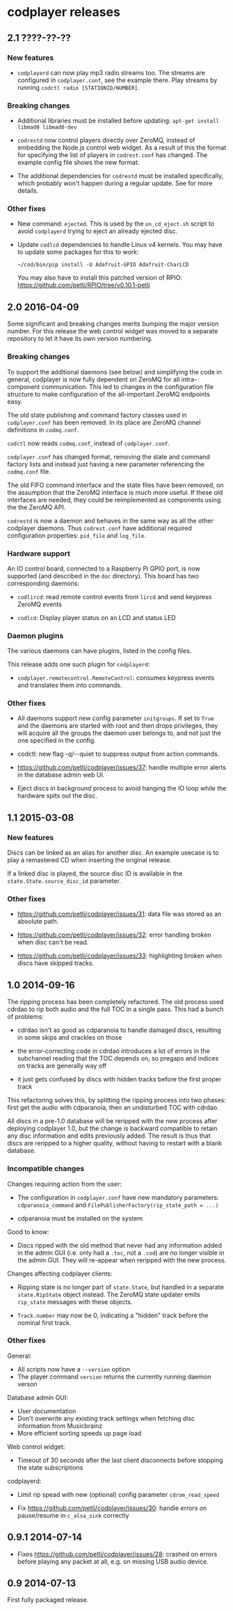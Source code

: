 codplayer releases
==================

2.1 ????-??-??
--------------

### New features

* `codplayerd` can now play mp3 radio streams too.  The streams are
  configured in `codplayer.conf`, see the example there.  Play streams
  by running `codctl radio [STATIONID/NUMBER]`.


### Breaking changes

* Additional libraries must be installed before updating:
  `apt-get install libmad0 libmad0-dev`

* `codrestd` now control players directly over ZeroMQ, instead of
  embedding the Node.js control web widget.  As a result of this the
  format for specifying the list of players in `codrest.conf` has
  changed.  The example config file shows the new format.

* The additional dependencies for `codrestd` must be installed
  specifically, which probably won't happen during a regular update.
  See [](INSTALL.md) for more details.

### Other fixes

* New command: `ejected`.  This is used by the `on_cd_eject.sh` script
  to avoid `codplayerd` trying to eject an already ejected disc.

* Update `codlcd` dependencies to handle Linux v4 kernels.  You may
  have to update some packages for this to work:

      ~/cod/bin/pip install -U Adafruit-GPIO Adafruit-CharLCD

  You may also have to install this patched version of RPIO:
  https://github.com/petli/RPIO/tree/v0.10.1-petli


2.0 2016-04-09
--------------

Some significant and breaking changes merits bumping the major version
number.  For this release the web control widget was moved to a
separate repository to let it have its own version numbering.

### Breaking changes

To support the additional daemons (see below) and simplifying the code
in general, codplayer is now fully dependent on ZeroMQ for all
intra-component communication.  This led to changes in the
configuration file structure to make configuration of the
all-important ZeroMQ endpoints easy.

The old state publishing and command factory classes used in
`codplayer.conf` has been removed.  In its place are ZeroMQ channel
definitions in `codmq.conf`.

`codctl` now reads `codmq.conf`, instead of `codplayer.conf`.

`codplayer.conf` has changed format, removing the state and command
factory lists and instead just having a new parameter referencing the
`codmq.conf` file.

The old FIFO command interface and the state files have been removed,
on the assumption that the ZeroMQ interface is much more useful.  If
these old interfaces are needed, they could be reimplemented as
components using the the ZeroMQ API.

`codrestd` is now a daemon and behaves in the same way as all the
other codplayer daemons.  Thus `codrest.conf` have additional required
configuration properties: `pid_file` and `log_file`.


### Hardware support

An IO control board, connected to a Raspberry Pi GPIO port, is now
supported (and described in the `doc` directory).  This board has two
corresponding daemons:

* `codlircd`: read remote control events from `lircd` and send
  keypress ZeroMQ events

* `codlcd`: Display player status on an LCD and status LED


### Daemon plugins

The various daemons can have plugins, listed in the config files.

This release adds one such plugin for `codplayerd`:

* `codplayer.remotecontrol.RemoteControl`: consumes keypress events
  and translates them into commands.


### Other fixes

* All daemons support new config parameter `initgroups`.  If set to
  `True` and the daemons are started with root and then drops
  privileges, they will acquire all the groups the daemon user
  belongs to, and not just the one specified in the config.

* codctl: new flag -q/--quiet to suppress output from action commands.

* https://github.com/petli/codplayer/issues/37: handle multiple error
  alerts in the database admin web UI.

* Eject discs in background process to avoid hanging the IO loop 
  while the hardware spits out the disc.


1.1 2015-03-08
--------------

### New features

Discs can be linked as an alias for another disc.  An example usecase
is to play a remastered CD when inserting the original release.

If a linked disc is played, the source disc ID is available in the
`state.State.source_disc_id` parameter.


### Other fixes

* https://github.com/petli/codplayer/issues/31: data file was stored
  as an absolute path.

* https://github.com/petli/codplayer/issues/32: error handling broken
  when disc can't be read.

* https://github.com/petli/codplayer/issues/33: highlighting broken
  when discs have skipped tracks.


1.0 2014-09-16
--------------

The ripping process has been completely refactored.  The old process
used cdrdao to rip both audio and the full TOC in a single pass.  This
had a bunch of problems:

* cdrdao isn't as good as cdparanoia to handle damaged discs,
  resulting in some skips and crackles on those

* the error-correcting code in cdrdao introduces a lot of errors in
  the subchannel reading that the TOC depends on, so pregaps and
  indices on tracks are generally way off

* it just gets confused by discs with hidden tracks before the first
  proper track

This refactoring solves this, by splitting the ripping process into
two phases: first get the audio with cdparanoia, then an undisturbed
TOC with cdrdao.

All discs in a pre-1.0 database will be reripped with the new process
after deploying codplayer 1.0, but the change is backward compatible
to retain any disc information and edits previously added.  The result
is thus that discs are reripped to a higher quality, without having to
restart with a blank database.

### Incompatible changes

Changes requiring action from the user:

* The configuration in `codplayer.conf` have new mandatory parameters:
  `cdparanoia_command` and `FilePublisherFactory(rip_state_path =
  ...)`

* cdparanoia must be installed on the system


Good to know:

* Discs ripped with the old method that never had any information
  added in the admin GUI (i.e. only had a `.toc`, not a `.cod`) are no
  longer visible in the admin GUI.  They will re-appear when reripped
  with the new process.


Changes affecting codplayer clients:

* Ripping state is no longer part of `state.State`, but handled in a
  separate `state.RipState` object instead.  The ZeroMQ state updater
  emits `rip_state` messages with these objects.

* `Track.number` may now be 0, indicating a "hidden" track before the
  nominal first track.


### Other fixes

General:

* All scripts now have a `--version` option
* The player command `version` returns the currently running daemon verson


Database admin GUI:

* User documentation
* Don't overwrite any existing track settings when fetching
  disc information from Musicbrainz
* More efficient sorting speeds up page load


Web control widget:

* Timeout of 30 seconds after the last client disconnects before
  stopping the state subscriptions


codplayerd:

* Limit rip spead with new (optional) config parameter
  `cdrom_read_speed`

* Fix https://github.com/petli/codplayer/issues/30: handle errors on
  pause/resume in `c_alsa_sink` correctly


0.9.1 2014-07-14
----------------

* Fixes https://github.com/petli/codplayer/issues/28: crashed on
  errors before playing any packet at all, e.g. on missing USB audio
  device.


0.9 2014-07-13
--------------

First fully packaged release.
